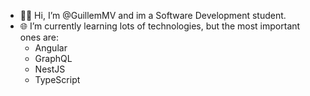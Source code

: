 - 🙋‍♂️ Hi, I’m @GuillemMV and im a Software Development student.
- 🌐 I’m currently learning lots of technologies, but the most important ones are:
     - Angular
     - GraphQL
     - NestJS
     - TypeScript
<!---
GuillemMV/GuillemMV is a ✨ special ✨ repository because its `README.md` (this file) appears on your GitHub profile.
You can click the Preview link to take a look at your changes.
--->
